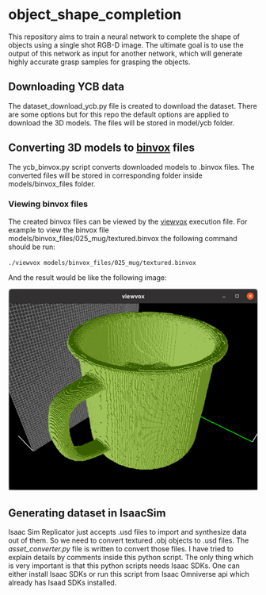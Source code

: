 # object_shape_completion
This repository aims to train a neural network to complete the shape of objects using a single shot RGB-D image. The ultimate goal is to use the output of this network as input for another network, which will generate highly accurate grasp samples for grasping the objects.

## Downloading YCB data
The dataset_download_ycb.py file is created to download the dataset.
There are some options but for this repo the default options are applied to download the 3D models.
The files will be stored in model/ycb folder.

## Converting 3D models to [binvox][def] files
The ycb_binvox.py script converts downloaded models to .binvox files.
The converted files will be stored in corresponding folder inside models/binvox_files folder.

### Viewing binvox files
The created binvox files can be viewed by the [viewvox][def2] execution file. 
For example to view the binvox file models/binvox_files/025_mug/textured.binvox the following command should be run:

`./viewvox models/binvox_files/025_mug/textured.binvox `

And the result would be like the following image:

![Viewvox window showing mug binvox file](images/viewvox.png)

## Generating dataset in IsaacSim
Isaac Sim Replicator just accepts .usd files to import and synthesize data out of them. So we need to convert textured .obj objects to .usd files. The *asset_converter.py* file is written to convert those files. I have tried to explain details by comments inside this python script. The only thing which is very important is that this python scripts needs Isaac SDKs. One can either install Isaac SDKs or run this script from Isaac Omniverse api which already has Isaad SDKs installed.

[def]: https://www.patrickmin.com/binvox/
[def2]: https://www.patrickmin.com/viewvox/
